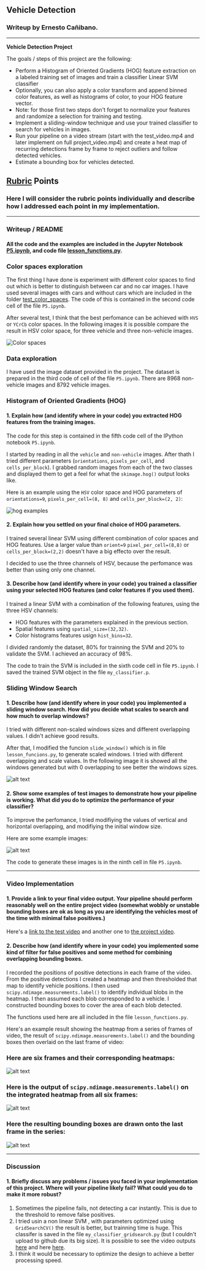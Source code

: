 ## Vehicle Detection
### Writeup by Ernesto Cañibano.

---

**Vehicle Detection Project**

The goals / steps of this project are the following:

* Perform a Histogram of Oriented Gradients (HOG) feature extraction on a labeled training set of images and train a classifier Linear SVM classifier
* Optionally, you can also apply a color transform and append binned color features, as well as histograms of color, to your HOG feature vector. 
* Note: for those first two steps don't forget to normalize your features and randomize a selection for training and testing.
* Implement a sliding-window technique and use your trained classifier to search for vehicles in images.
* Run your pipeline on a video stream (start with the test_video.mp4 and later implement on full project_video.mp4) and create a heat map of recurring detections frame by frame to reject outliers and follow detected vehicles.
* Estimate a bounding box for vehicles detected.

[//]: # (Image References)
[image1]: ./examples/color_spaces.png
[image2]: ./examples/hog_example.png
[image3]: ./examples/sliding_windows.png
[image4]: ./examples/sliding_examples.png
[image5]: ./examples/bboxes_and_heat.png
[image6]: ./examples/labels_map.png
[image7]: ./examples/output_bboxes.png
[video1]: ./project_video.mp4

## [Rubric](https://review.udacity.com/#!/rubrics/513/view) Points
### Here I will consider the rubric points individually and describe how I addressed each point in my implementation.  

---
### Writeup / README

#### All the code and the examples are included in the Jupyter Notebook [P5.ipynb](./P5.ipynb), and code file [lesson_functions.py](./lesson_functions.py).

### Color spaces exploration

The first thing I have done is experiment with different color spaces to find out which is better to distinguish between car and no car images. I have used several images with cars and without cars which are included in the folder [test_color_spaces](./test_color_spaces). The code of this is contained in the second code cell of the file `P5.ipynb`.

After several test, I think that the best perfomance can be achieved with `HVS` or `YCrCb` color spaces. In the following images it is possible compare the result in HSV color space, for three vehicle and three non-vehicle images.

![Color spaces][image1]

### Data exploration

I have used the image dataset provided in the project. The dataset is prepared in the third code of cell of the file `P5.ipynb`. There are 8968 non-vehicle images and 8792 vehicle images.

### Histogram of Oriented Gradients (HOG)

#### 1. Explain how (and identify where in your code) you extracted HOG features from the training images.

The code for this step is contained in the fifth code cell of the IPython notebook `P5.ipynb`.  

I started by reading in all the `vehicle` and `non-vehicle` images. After thath I tried different parameters (`orientations`, `pixels_per_cell`, and `cells_per_block`).  I grabbed random images from each of the two classes and displayed them to get a feel for what the `skimage.hog()` output looks like.

Here is an example using the `HSV` color space and HOG parameters of `orientations=9`, `pixels_per_cell=(8, 8)` and `cells_per_block=(2, 2)`:

![hog examples][image2]

#### 2. Explain how you settled on your final choice of HOG parameters.

I trained several linear SVM using different combination of color spaces and HOG features. Use a larger value than `orient=9` `pixel_per_cell=(8,8)` or `cells_per_block=(2,2)` doesn't have a big effecto over the result. 

I decided to use the three channels of HSV, because the perfomance was better than using only one channel. 

#### 3. Describe how (and identify where in your code) you trained a classifier using your selected HOG features (and color features if you used them).

I trained a linear SVM with a combination of the following features, using the three HSV channels:
* HOG features with the parameters explained in the previous section.
* Spatial features using `spatial_size=(32,32)`.
* Color histograms features usign `hist_bins=32`.

I divided randomly the dataset, 80% for trainning the SVM and 20% to validate the SVM. I achieved an accuracy of 98%.

The code to train the SVM is included in the sixth code cell in file `P5.ipynb`. I saved the trained SVM object in the file `my_classifier.p`.

### Sliding Window Search

#### 1. Describe how (and identify where in your code) you implemented a sliding window search.  How did you decide what scales to search and how much to overlap windows?

I tried with different non-scaled windows sizes and different overlapping values. I didn't achieve good results.

After that, I modified the funcion `slide_window()` which is in file `lesson_funcions.py`, to generate scaled windows. I tried with different overlapping and scale values. In the following image it is showed all the windows generated but with 0 overlapping to see better the windows sizes.

![alt text][image3]

#### 2. Show some examples of test images to demonstrate how your pipeline is working.  What did you do to optimize the performance of your classifier?

To improve the perfomance, I tried modifiying the values of vertical and horizontal overlapping, and modifiying the initial window size.

Here are some example images:

![alt text][image4]

The code to generate these images is in the ninth cell in file `P5.ipynb`.

---

### Video Implementation

#### 1. Provide a link to your final video output.  Your pipeline should perform reasonably well on the entire project video (somewhat wobbly or unstable bounding boxes are ok as long as you are identifying the vehicles most of the time with minimal false positives.)
Here's a [link to the test video](./test_video_output.mp4) and another one to [the project video](./project_video_output.mp4).


#### 2. Describe how (and identify where in your code) you implemented some kind of filter for false positives and some method for combining overlapping bounding boxes.

I recorded the positions of positive detections in each frame of the video.  From the positive detections I created a heatmap and then thresholded that map to identify vehicle positions.  I then used `scipy.ndimage.measurements.label()` to identify individual blobs in the heatmap.  I then assumed each blob corresponded to a vehicle.  I constructed bounding boxes to cover the area of each blob detected.  

The functions used here are all included in the file `lesson_functions.py`. 

Here's an example result showing the heatmap from a series of frames of video, the result of `scipy.ndimage.measurements.label()` and the bounding boxes then overlaid on the last frame of video:

### Here are six frames and their corresponding heatmaps:

![alt text][image5]

### Here is the output of `scipy.ndimage.measurements.label()` on the integrated heatmap from all six frames:
![alt text][image6]

### Here the resulting bounding boxes are drawn onto the last frame in the series:
![alt text][image7]



---

### Discussion

#### 1. Briefly discuss any problems / issues you faced in your implementation of this project.  Where will your pipeline likely fail?  What could you do to make it more robust?

1. Sometimes the pipeline fails, not detecting a car instantly. This is due to the threshold to remove false positives.
2. I tried usin a non linear SVM , with parameters optimized using `GridSearchCV()` the result is better, but trainning time is huge. This classifer is saved in the file `my_classifier_gridsearch.py` (but I couldn't upload to github due its big size). It is possible to see the video outputs [here](./project_video_output_gridsearchcv.mp4) and here [here](./test_video_output_gridsearchcv.mp4).
3. I think it would be necessary to optimize the design to achieve a better processing speed.